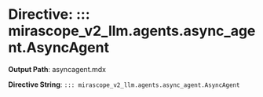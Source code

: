# Directive: ::: mirascope_v2_llm.agents.async_agent.AsyncAgent

**Output Path**: asyncagent.mdx

**Directive String**: `::: mirascope_v2_llm.agents.async_agent.AsyncAgent`

